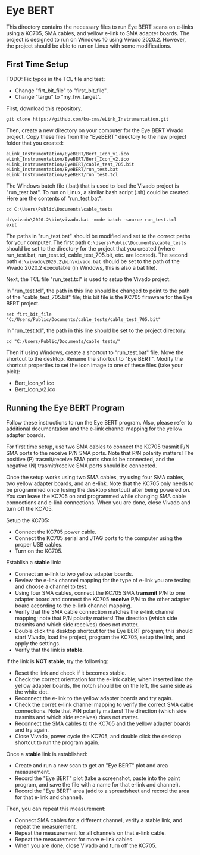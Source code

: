 # Eye BERT

This directory contains the necessary files to run Eye BERT scans on e-links
using a KC705, SMA cables, and yellow e-link to SMA adapter boards.
The project is designed to run on Windows 10 using Vivado 2020.2.
However, the project should be able to run on Linux with some modifications.

## First Time Setup

TODO: Fix typos in the TCL file and test:
- Change "firt_bit_file" to "first_bit_file".
- Change "targu" to "my_hw_target".

First, download this repository.
```
git clone https://github.com/ku-cms/eLink_Instrumentation.git
```

Then, create a new directory on your computer for the Eye BERT Vivado project.
Copy these files from the "EyeBERT" directory to the new project folder that you created:
```
eLink_Instrumentation/EyeBERT/Bert_Icon_v1.ico
eLink_Instrumentation/EyeBERT/Bert_Icon_v2.ico
eLink_Instrumentation/EyeBERT/cable_test_705.bit
eLink_Instrumentation/EyeBERT/run_test.bat
eLink_Instrumentation/EyeBERT/run_test.tcl
```

The Windows batch file (.bat) that is used to load the Vivado project is "run_test.bat".
To run on Linux, a similar bash script (.sh) could be created.
Here are the contents of "run_test.bat":
```
cd C:\Users\Public\Documents\cable_tests

d:\vivado\2020.2\bin\vivado.bat -mode batch -source run_test.tcl
exit
```
The paths in "run_test.bat" should be modified and set to the correct paths for your computer.
The first path `C:\Users\Public\Documents\cable_tests` should be set to the directory for the project that you created
(where run_test.bat, run_test.tcl, cable_test_705.bit, etc. are located).
The second path `d:\vivado\2020.2\bin\vivado.bat` should be set to the path of the Vivado 2020.2 executable
(in Windows, this is also a bat file).

Next, the TCL file "run_test.tcl" is used to setup the Vivado project. 

In "run_test.tcl", the path in this line should be changed to point to the path of the "cable_test_705.bit" file;
this bit file is the KC705 firmware for the Eye BERT project.
```
set firt_bit_file "C:/Users/Public/Documents/cable_tests/cable_test_705.bit"
```

In "run_test.tcl", the path in this line should be set to the project directory.
```
cd "C:/Users/Public/Documents/cable_tests/"
```

Then if using Windows, create a shortcut to "run_test.bat" file. 
Move the shortcut to the desktop.
Rename the shortcut to "Eye BERT".
Modify the shortcut properties to set the icon image to one of these files (take your pick):
- Bert_Icon_v1.ico
- Bert_Icon_v2.ico

## Running the Eye BERT Program

Follow these instructions to run the Eye BERT program.
Also, please refer to additional documentation and the e-link channel mapping for the yellow adapter boards.

For first time setup, use two SMA cables to connect the KC705 trasmit P/N SMA ports to the receive P/N SMA ports.
Note that P/N polarity matters!
The positive (P) trasmit/receive SMA ports should be connected,
and the negative (N) trasmit/receive SMA ports should be connected.

Once the setup works using two SMA cables, try using four SMA cables, two yellow adapter boards, and an e-link.
Note that the KC705 only needs to be programmed once (using the desktop shortcut) after being powered on.
You can leave the KC705 on and programmed while changing SMA cable connections and e-link connections.
When you are done, close Vivado and turn off the KC705.

Setup the KC705:
- Connect the KC705 power cable.
- Connect the KC705 serial and JTAG ports to the computer using the proper USB cables.
- Turn on the KC705.

Establish a **stable** link:
- Connect an e-link to two yellow adapter boards.
- Review the e-link channel mapping for the type of e-link you are testing and choose a channel to test.
- Using four SMA cables, connect the KC705 SMA **transmit** P/N to one adapter board and connect the KC705 **receive** P/N to the other adapter board according to the e-link channel mapping. 
- Verify that the SMA cable connection matches the e-link channel mapping; note that P/N polarity matters! The direction (which side trasmits and which side receives) does not matter.
- Double click the desktop shortcut for the Eye BERT program; this should start Vivado, load the project, program the KC705, setup the link, and apply the settings.
- Verify that the link is **stable**.

If the link is **NOT stable**, try the following:
- Reset the link and check if it becomes stable.
- Check the correct orientation for the e-link cable; when inserted into the yellow adapter boards, the notch should be on the left, the same side as the white dot.
- Reconnect the e-link to the yellow adapter boards and try again.
- Check the corret e-link channel mapping to verify the correct SMA cable connections. Note that P/N polarity matters! The direction (which side trasmits and which side receives) does not matter.
- Reconnect the SMA cables to the KC705 and the yellow adapter boards and try again.
- Close Vivado, power cycle the KC705, and double click the desktop shortcut to run the program again.

Once a **stable** link is established:
- Create and run a new scan to get an "Eye BERT" plot and area measurement.
- Record the "Eye BERT" plot (take a screenshot, paste into the paint program, and save the file with a name for that e-link and channel).
- Record the "Eye BERT" area (add to a spreadsheet and record the area for that e-link and channel).

Then, you can repeat this measurement:
- Connect SMA cables for a different channel, verify a stable link, and repeat the measurement.
- Repeat the measurement for all channels on that e-link cable.
- Repeat the measurement for more e-link cables.
- When you are done, close Vivado and turn off the KC705.

